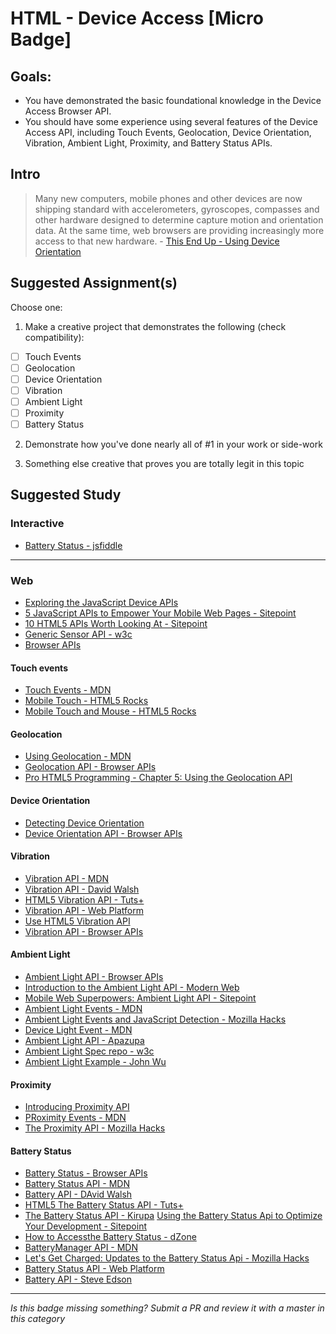 HTML - Device Access [Micro Badge]
=================================================


Goals:
------

- You have demonstrated the basic foundational knowledge in the Device Access Browser API.
- You should have some experience using several features of the Device Access API, including Touch Events, Geolocation, Device Orientation, Vibration, Ambient Light, Proximity, and Battery Status APIs.


Intro
-----

> Many new computers, mobile phones and other devices are now shipping standard with accelerometers, gyroscopes, compasses and other hardware designed to determine capture motion and orientation data. At the same time, web browsers are providing increasingly more access to that new hardware. - [This End Up - Using Device Orientation](http://www.html5rocks.com/en/tutorials/device/orientation/)



Suggested Assignment(s)
-----------------------

Choose one:

1) Make a creative project that demonstrates the following (check compatibility):  
- [ ] Touch Events
- [ ] Geolocation
- [ ] Device Orientation
- [ ] Vibration
- [ ] Ambient Light
- [ ] Proximity
- [ ] Battery Status
 
2) Demonstrate how you've done nearly all of #1 in your work or side-work

3) Something else creative that proves you are totally legit in this topic


Suggested Study
---------------

### Interactive 

- [Battery Status - jsfiddle](http://jsfiddle.net/0GiS0/pdtsf/)


-----


### Web

- [Exploring the JavaScript Device APIs](http://blog.teamtreehouse.com/exploring-javascript-device-apis)
- [5 JavaScript APIs to Empower Your Mobile Web Pages - Sitepoint](http://www.sitepoint.com/5-javascript-apis-empower-mobile-web-pages/)
- [10 HTML5 APIs Worth Looking At - Sitepoint](http://www.sitepoint.com/10-html5-apis-worth-looking/)
- [Generic Sensor API - w3c](https://w3c.github.io/sensors/)
- [Browser APIs](http://browserapis.wtf/)

#### Touch events

- [Touch Events - MDN](https://developer.mozilla.org/en-US/docs/Web/API/Touch_events)
- [Mobile Touch - HTML5 Rocks](http://www.html5rocks.com/en/mobile/touch/)
- [Mobile Touch and Mouse - HTML5 Rocks](http://www.html5rocks.com/en/mobile/touchandmouse/)

#### Geolocation

- [Using Geolocation - MDN](https://developer.mozilla.org/en-US/docs/Web/API/Geolocation/Using_geolocation)
- [Geolocation API - Browser APIs](http://browserapis.wtf/browserapis/geolocation.html)
- [Pro HTML5 Programming - Chapter 5: Using the Geolocation API](http://apress.jensimmons.com/v5/pro-html5-programming/ch5.html)

#### Device Orientation

- [Detecting Device Orientation](https://developer.mozilla.org/en-US/docs/Web/API/Detecting_device_orientation)
- [Device Orientation API - Browser APIs](http://browserapis.wtf/browserapis/deviceorientation.html)

#### Vibration
- [Vibration API - MDN](https://developer.mozilla.org/en-US/docs/Web/API/Vibration_API)
- [Vibration API - David Walsh](https://davidwalsh.name/vibration-api)
- [HTML5 Vibration API - Tuts+](http://code.tutsplus.com/tutorials/html5-vibration-api--mobile-22585)
- [Vibration API - Web Platform](https://docs.webplatform.org/wiki/apis/vibration)
- [Use HTML5 Vibration API](http://www.sitepoint.com/use-html5-vibration-api/)
- [Vibration API - Browser APIs](http://browserapis.wtf/browserapis/vibration.html)

#### Ambient Light
- [Ambient Light API - Browser APIs](http://browserapis.wtf/browserapis/ambient.html)
- [Introduction to the Ambient Light API - Modern Web](http://modernweb.com/2014/05/27/introduction-to-the-ambient-light-api/)
- [Mobile Web Superpowers: Ambient Light API - Sitepoint](http://www.sitepoint.com/mobile-web-superpowers-ambient-light-api/)
- [Ambient Light Events - MDN](https://developer.mozilla.org/en-US/docs/Web/API/Ambient_Light_Events)
- [Ambient Light Events and JavaScript Detection - Mozilla Hacks](https://hacks.mozilla.org/2013/04/ambient-light-events-and-javascript-detection/)
- [Device Light Event - MDN](https://developer.mozilla.org/en-US/docs/Web/API/DeviceLightEvent)
- [Ambient Light API - Apazupa](http://apazupa.com/2012/09/24/ambient-light-api/)
- [Ambient Light Spec repo - w3c](https://github.com/w3c/ambient-light)
- [Ambient Light Example - John Wu](https://github.com/tjwudi/ambient-light-example)

#### Proximity
- [Introducing Proximity API](http://www.sitepoint.com/introducing-proximity-api/)
- [PRoximity Events - MDN](https://developer.mozilla.org/en-US/docs/Web/API/Proximity_Events)
- [The Proximity API - Mozilla Hacks](https://hacks.mozilla.org/2013/06/the-proximity-api/)

#### Battery Status
- [Battery Status - Browser APIs](http://browserapis.wtf/browserapis/batterystatus.html)
- [Battery Status API - MDN](https://developer.mozilla.org/en-US/docs/Web/API/Battery_Status_API)
- [Battery API - DAvid Walsh](https://davidwalsh.name/battery-api)
- [HTML5 The Battery Status API - Tuts+](http://code.tutsplus.com/tutorials/html5-battery-status-api--mobile-22795)
- [The Battery Status API - Kirupa](https://www.kirupa.com/html5/the_battery_status_api_js.htm)
[Using the Battery Status Api to Optimize Your Development - Sitepoint](http://www.sitepoint.com/using-the-battery-status-api-to-optimize-your-development/)
- [How to Accessthe Battery Status - dZone](https://dzone.com/articles/how-access-battery-status)
- [BatteryManager API - MDN](https://developer.mozilla.org/en-US/docs/Web/API/BatteryManager)
- [Let's Get Charged: Updates to the Battery Status Api - Mozilla Hacks](https://hacks.mozilla.org/2015/05/lets-get-charged-updates-to-the-battery-status-api/)
- [Battery Status API - Web Platform](http://docs.webplatform.org/wiki/apis/battery_status)
- [Battery API - Steve Edson](https://steveedson.co.uk/html5/battery-api/)


-----

*Is this badge missing something? Submit a PR and review it with a master in this category*
